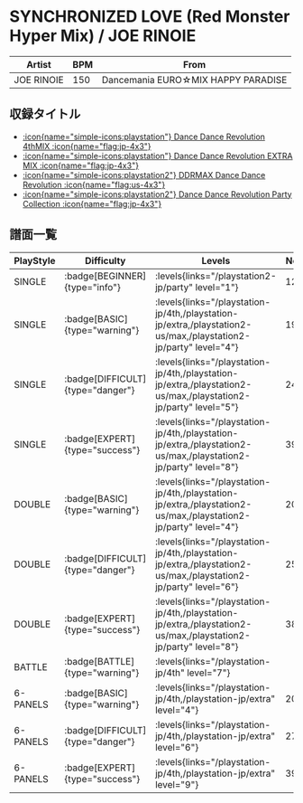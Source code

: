 # SYNCHRONIZED LOVE (Red Monster Hyper Mix) / JOE RINOIE

|Artist|BPM|From|
|------|---|----|
|JOE RINOIE|150|Dancemania EURO☆MIX HAPPY PARADISE|

## 収録タイトル

- [:icon{name="simple-icons:playstation"} Dance Dance Revolution 4thMIX :icon{name="flag:jp-4x3"}](/playstation-jp/4th)
- [:icon{name="simple-icons:playstation"} Dance Dance Revolution EXTRA MIX :icon{name="flag:jp-4x3"}](/playstation-jp/extra)
- [:icon{name="simple-icons:playstation2"} DDRMAX Dance Dance Revolution :icon{name="flag:us-4x3"}](/playstation2-us/max)
- [:icon{name="simple-icons:playstation2"} Dance Dance Revolution Party Collection :icon{name="flag:jp-4x3"}](/playstation2-jp/party)

## 譜面一覧

|PlayStyle|Difficulty|Levels|Notes|Movie|
|---------|----------|------|-----|-----|
|SINGLE| :badge[BEGINNER]{type="info"}| :levels{links="/playstation2-jp/party" level="1"}|121/0||
|SINGLE| :badge[BASIC]{type="warning"}| :levels{links="/playstation-jp/4th,/playstation-jp/extra,/playstation2-us/max,/playstation2-jp/party" level="4"}|196/0||
|SINGLE| :badge[DIFFICULT]{type="danger"}| :levels{links="/playstation-jp/4th,/playstation-jp/extra,/playstation2-us/max,/playstation2-jp/party" level="5"}|245/0||
|SINGLE| :badge[EXPERT]{type="success"}| :levels{links="/playstation-jp/4th,/playstation-jp/extra,/playstation2-us/max,/playstation2-jp/party" level="8"}|397/0||
|DOUBLE| :badge[BASIC]{type="warning"}| :levels{links="/playstation-jp/4th,/playstation-jp/extra,/playstation2-us/max,/playstation2-jp/party" level="4"}|208/0||
|DOUBLE| :badge[DIFFICULT]{type="danger"}| :levels{links="/playstation-jp/4th,/playstation-jp/extra,/playstation2-us/max,/playstation2-jp/party" level="6"}|250/0||
|DOUBLE| :badge[EXPERT]{type="success"}| :levels{links="/playstation-jp/4th,/playstation-jp/extra,/playstation2-us/max,/playstation2-jp/party" level="8"}|385/0||
|BATTLE| :badge[BATTLE]{type="warning"}| :levels{links="/playstation-jp/4th" level="7"}|||
|6-PANELS| :badge[BASIC]{type="warning"}| :levels{links="/playstation-jp/4th,/playstation-jp/extra" level="4"}|208/0||
|6-PANELS| :badge[DIFFICULT]{type="danger"}| :levels{links="/playstation-jp/4th,/playstation-jp/extra" level="6"}|273/0||
|6-PANELS| :badge[EXPERT]{type="success"}| :levels{links="/playstation-jp/4th,/playstation-jp/extra" level="9"}|396/0||
